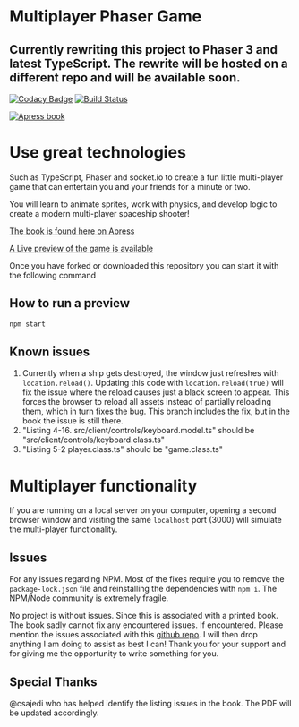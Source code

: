 # Multiplayer Phaser Game

## Currently rewriting this project to Phaser 3 and latest TypeScript. The rewrite will be hosted on a different repo and will be available soon.

[![Codacy Badge](https://api.codacy.com/project/badge/Grade/b1f5cc255c5f40b4a1dcc6f0431447a5)](https://www.codacy.com/app/o.lodriguez/Multiplayer-Phaser-game?utm_source=github.com&utm_medium=referral&utm_content=code0wl/Multiplayer-Phaser-game&utm_campaign=badger)
[![Build Status](https://travis-ci.org/code0wl/Multiplayer-Phaser-game.svg?branch=develop)](https://travis-ci.org/code0wl/Multiplayer-Phaser-game)

[![Apress book](https://images-na.ssl-images-amazon.com/images/I/41rqssFcz6L._SX327_BO1,204,203,200_.jpg)](https://www.apress.com/gp/book/9781484242483)

# Use great technologies

Such as TypeScript, Phaser and socket.io to create a fun little multi-player
game that can entertain you and your friends for a minute or two.

You will learn to animate sprites, work with physics, and develop logic to
create a modern multi-player spaceship shooter!

[The book is found here on Apress](https://www.apress.com/gp/book/9781484242483)

[A Live preview of the game is available](http://codeowl.tech/game)

Once you have forked or downloaded this repository you can start it with the following command

## How to run a preview

```bash
npm start
```

## Known issues
1. Currently when a ship gets destroyed, the window just refreshes with `location.reload()`. Updating this code with `location.reload(true)` will fix the issue where the reload causes just a black screen to appear. This forces the browser to reload all assets instead of partially reloading them, which in turn fixes the bug. This branch includes the fix, but in the book the issue is still there.
2. "Listing 4-16. src/client/controls/keyboard.model.ts" should be "src/client/controls/keyboard.class.ts"
3. "Listing 5-2 player.class.ts" should be "game.class.ts"

# Multiplayer functionality
If you are running on a local server on your computer, opening a second browser window and visiting the same `localhost` port (3000) will simulate the multi-player functionality.

## Issues
For any issues regarding NPM. Most of the fixes require you to remove the `package-lock.json` file and reinstalling the dependencies with `npm i`. The NPM/Node community is extremely fragile.

No project is without issues. Since this is associated with a printed book. The book sadly cannot fix any encountered issues. If encountered. Please mention the issues associated with this [github repo](https://github.com/code0wl/Multiplayer-Phaser-game/issues). I will then drop anything I am doing to assist as best I can! Thank you for your support and for giving me the opportunity to write something for you.

## Special Thanks
@csajedi who has helped identify the listing issues in the book. The PDF will be updated accordingly.
